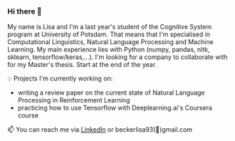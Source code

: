 ### Hi there 👋
My name is Lisa and I'm a last year's student of the Cognitive System program at University of Potsdam. That means that I'm specialised in Computational Linguistics, Natural Language Processing and Machine Learning. My main experience lies with Python (numpy, pandas, nltk, sklearn, tensorflow/keras,...). I'm looking for a company to collaborate with for my Master's thesis. Start at the end of the year.

:bulb: Projects I'm currently working on: 
- writing a review paper on the current state of Natural Language Processing in Reinforcement Learning 
- practicing how to use Tensorflow with Deeplearning.ai's Coursera course

:mailbox: You can reach me via [LinkedIn](https://www.linkedin.com/in/becker-lisa/) or beckerlisa93(:email:)gmail.com

<!--
**lisabecker/lisabecker** is a ✨ _special_ ✨ repository because its `README.md` (this file) appears on your GitHub profile.

Here are some ideas to get you started:

- 🔭 I’m currently working on ...
- 🌱 I’m currently learning ...
- 👯 I’m looking to collaborate on ...
- 🤔 I’m looking for help with ...
- 💬 Ask me about ...
- 📫 How to reach me: ...
- 😄 Pronouns: ...
- ⚡ Fun fact: ...
-->

